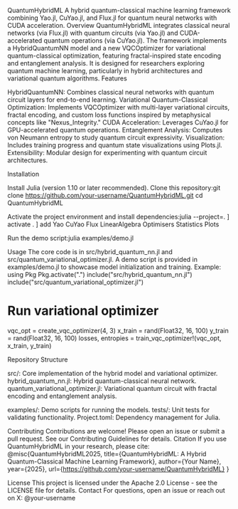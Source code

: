QuantumHybridML
A hybrid quantum-classical machine learning framework combining Yao.jl, CuYao.jl, and Flux.jl for quantum neural networks with CUDA acceleration.
Overview
QuantumHybridML integrates classical neural networks (via Flux.jl) with quantum circuits (via Yao.jl) and CUDA-accelerated quantum operations (via CuYao.jl). The framework implements a HybridQuantumNN model and a new VQCOptimizer for variational quantum-classical optimization, featuring fractal-inspired state encoding and entanglement analysis. It is designed for researchers exploring quantum machine learning, particularly in hybrid architectures and variational quantum algorithms.
Features

HybridQuantumNN: Combines classical neural networks with quantum circuit layers for end-to-end learning.
Variational Quantum-Classical Optimization: Implements VQCOptimizer with multi-layer variational circuits, fractal encoding, and custom loss functions inspired by metaphysical concepts like "Nexus_Integrity."
CUDA Acceleration: Leverages CuYao.jl for GPU-accelerated quantum operations.
Entanglement Analysis: Computes von Neumann entropy to study quantum circuit expressivity.
Visualization: Includes training progress and quantum state visualizations using Plots.jl.
Extensibility: Modular design for experimenting with quantum circuit architectures.

Installation

Install Julia (version 1.10 or later recommended).
Clone this repository:git clone https://github.com/your-username/QuantumHybridML.git
cd QuantumHybridML


Activate the project environment and install dependencies:julia --project=.
] activate .
] add Yao CuYao Flux LinearAlgebra Optimisers Statistics Plots


Run the demo script:julia examples/demo.jl



Usage
The core code is in src/hybrid_quantum_nn.jl and src/quantum_variational_optimizer.jl. A demo script is provided in examples/demo.jl to showcase model initialization and training. Example:
using Pkg
Pkg.activate(".")
include("src/hybrid_quantum_nn.jl")
include("src/quantum_variational_optimizer.jl")

# Run variational optimizer
vqc_opt = create_vqc_optimizer(4, 3)
x_train = rand(Float32, 16, 100)
y_train = rand(Float32, 16, 100)
losses, entropies = train_vqc_optimizer!(vqc_opt, x_train, y_train)

Repository Structure

src/: Core implementation of the hybrid model and variational optimizer.
hybrid_quantum_nn.jl: Hybrid quantum-classical neural network.
quantum_variational_optimizer.jl: Variational quantum circuit with fractal encoding and entanglement analysis.


examples/: Demo scripts for running the models.
tests/: Unit tests for validating functionality.
Project.toml: Dependency management for Julia.

Contributing
Contributions are welcome! Please open an issue or submit a pull request. See our Contributing Guidelines for details.
Citation
If you use QuantumHybridML in your research, please cite:
@misc{QuantumHybridML2025,
  title={QuantumHybridML: A Hybrid Quantum-Classical Machine Learning Framework},
  author={Your Name},
  year={2025},
  url={https://github.com/your-username/QuantumHybridML}
}

License
This project is licensed under the Apache 2.0 License - see the LICENSE file for details.
Contact
For questions, open an issue or reach out on X: @your-username
